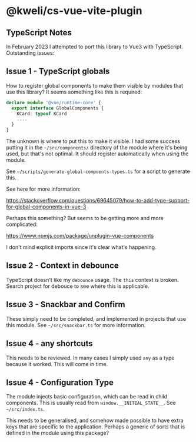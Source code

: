 # @kweli/cs-vue-vite-plugin

## TypeScript Notes

In February 2023 I attempted to port this library to Vue3 with TypeScript. Outstanding issues:

## Issue 1 - TypeScript globals

How to register global components to make them visible by modules that use this library? It seems something like this is required:

```ts
declare module '@vue/runtime-core' {
  export interface GlobalComponents {
    KCard: typeof KCard
    ....
  }
}
```

The unknown is where to put this to make it visible. I had some success putting it in the `~/src/components/` directory of the module where it's being used, but that's not optimal. It should register automatically when using the module.

See `~/scripts/generate-global-compoents-types.ts` for a script to generate this.

See here for more information:

https://stackoverflow.com/questions/69645079/how-to-add-type-support-for-global-components-in-vue-3

Perhaps this something? But seems to be getting more and more complicated:

https://www.npmjs.com/package/unplugin-vue-components

I don't mind explicit imports since it's clear what's happening.

## Issue 2 - Context in debounce

TypeScript doesn't like my `debounce` usage. The `this` context is broken. Search project for debouce to see where this is applicable.

## Issue 3 - Snackbar and Confirm

These simply need to be completed, and implemented in projects that use this module. See `~/src/snackbar.ts` for more information.

## Issue 4 - any shortcuts

This needs to be reviewed. In many cases I simply used `any` as a type because it worked. This will come in time.

## Issue 4 - Configuration Type

The module injects basic configuration, which can be read in child components. This is usually read from `window.__INITIAL_STATE__`. See `~/src/index.ts`.

This needs to be generalised, and somehow made possible to have extra keys that are specific to the application. Perhaps a generic of sorts that is defined in the module using this package?
